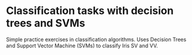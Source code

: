 # Classification tasks with decision trees and SVMs

Simple practice exercises in classification algorithms. Uses Decision Trees and Support Vector Machine (SVMs) to classify Iris SV and VV.
